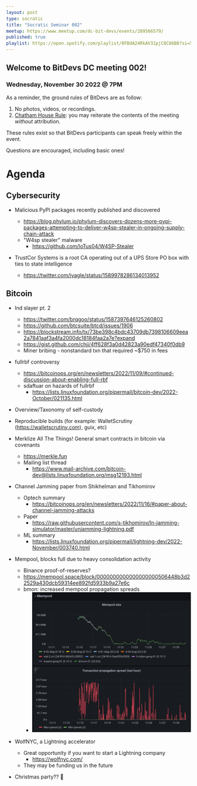 ```yaml
---
layout: post
type: socratic
title: "Socratic Seminar 002"
meetup: https://www.meetup.com/dc-bit-devs/events/289566579/
published: true
playlist: https://open.spotify.com/playlist/0FBdA24RkAV31pjC8C86B8?si=52481d7b10b74975
---
```


## Welcome to BitDevs DC meeting 002!

### Wednesday, November 30 2022 @ 7PM

As a reminder, the ground rules of BitDevs are as follow:

1. No photos, videos, or recordings.
2. [Chatham House Rule](https://en.wikipedia.org/wiki/Chatham_House_Rule): you may
   reiterate the contents of the meeting *without* attribution.


These rules exist so that BitDevs participants can speak freely
within the event.

Questions are encouraged, including basic ones!

# Agenda

## Cybersecurity

- Malicious PyPI packages recently published and discovered
  - <https://blog.phylum.io/phylum-discovers-dozens-more-pypi-packages-attempting-to-deliver-w4sp-stealer-in-ongoing-supply-chain-attack>
   - "W4sp stealer" malware
     - <https://github.com/loTus04/W4SP-Stealer>

- TrustCor Systems is a root CA operating out of a UPS Store PO box with ties to 
  state intelligence
  - <https://twitter.com/jvagle/status/1589978286134013952>

## Bitcoin

- lnd slayer pt. 2
  - <https://twitter.com/brqgoo/status/1587397646125260802>
  - <https://github.com/btcsuite/btcd/issues/1906>
  - <https://blockstream.info/tx/73be398c4bdc43709db7398106609eea2a7841aaf3a4fa2000dc18184faa2a7e?expand>
  - <https://gist.github.com/chjj/4ff628f3a0d42823a90edf47340f0db9>
  - Miner bribing - nonstandard txn that required ~$750 in fees

- fullrbf controversy
  - <https://bitcoinops.org/en/newsletters/2022/11/09/#continued-discussion-about-enabling-full-rbf>
  - sdaftuar on hazards of fullrbf
    - <https://lists.linuxfoundation.org/pipermail/bitcoin-dev/2022-October/021135.html>

- Overview/Taxonomy of self-custody

- Reproducible builds (for example: WalletScrutiny (<https://walletscrutiny.com>), guix, etc)

- Merklize All The Things! General smart contracts in bitcoin via covenants
  - <https://merkle.fun>
  - Mailing list thread
    - <https://www.mail-archive.com/bitcoin-dev@lists.linuxfoundation.org/msg12193.html>

- Channel Jamming paper from Shikhelman and Tikhomirov
  - Optech summary
    - <https://bitcoinops.org/en/newsletters/2022/11/16/#paper-about-channel-jamming-attacks>
  - Paper
    - <https://raw.githubusercontent.com/s-tikhomirov/ln-jamming-simulator/master/unjamming-lightning.pdf>
  - ML summary
    - <https://lists.linuxfoundation.org/pipermail/lightning-dev/2022-November/003740.html>

- Mempool, blocks full due to heavy consolidation activity
  - Binance proof-of-reserves?
  - <https://mempool.space/block/0000000000000000000506448b3d22529a430dcb59314ee892fd5933b9a27e6c>
  - bmon: increased mempool propagation spreads 
    - ![mempool propagation delay](/img/002-mempool.png)

- WolfNYC, a Lightning accelerator
  - Great opportunity if you want to start a Lightning company
    - <https://wolfnyc.com/>
  - They may be funding us in the future

- Christmas party?? 🎄
